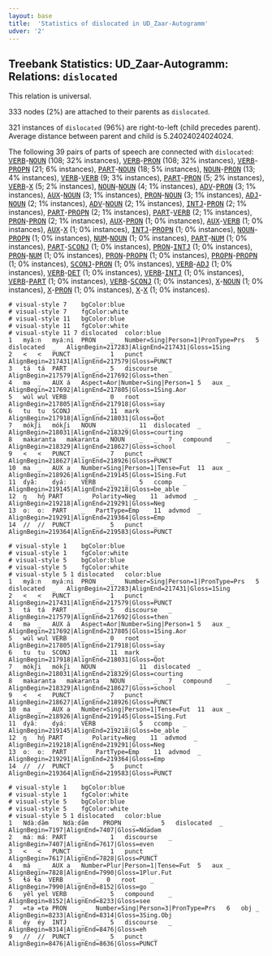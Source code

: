 ```yaml
---
layout: base
title:  'Statistics of dislocated in UD_Zaar-Autogramm'
udver: '2'
---
```


## Treebank Statistics: UD_Zaar-Autogramm: Relations: `dislocated`

This relation is universal.

333 nodes (2%) are attached to their parents as `dislocated`.

321 instances of `dislocated` (96%) are right-to-left (child precedes parent).
Average distance between parent and child is 5.24024024024024.

The following 39 pairs of parts of speech are connected with `dislocated`: <tt><a href="say_autogramm-pos-VERB.html">VERB</a></tt>-<tt><a href="say_autogramm-pos-NOUN.html">NOUN</a></tt> (108; 32% instances), <tt><a href="say_autogramm-pos-VERB.html">VERB</a></tt>-<tt><a href="say_autogramm-pos-PRON.html">PRON</a></tt> (108; 32% instances), <tt><a href="say_autogramm-pos-VERB.html">VERB</a></tt>-<tt><a href="say_autogramm-pos-PROPN.html">PROPN</a></tt> (21; 6% instances), <tt><a href="say_autogramm-pos-PART.html">PART</a></tt>-<tt><a href="say_autogramm-pos-NOUN.html">NOUN</a></tt> (18; 5% instances), <tt><a href="say_autogramm-pos-NOUN.html">NOUN</a></tt>-<tt><a href="say_autogramm-pos-PRON.html">PRON</a></tt> (13; 4% instances), <tt><a href="say_autogramm-pos-VERB.html">VERB</a></tt>-<tt><a href="say_autogramm-pos-VERB.html">VERB</a></tt> (9; 3% instances), <tt><a href="say_autogramm-pos-PART.html">PART</a></tt>-<tt><a href="say_autogramm-pos-PRON.html">PRON</a></tt> (5; 2% instances), <tt><a href="say_autogramm-pos-VERB.html">VERB</a></tt>-<tt><a href="say_autogramm-pos-X.html">X</a></tt> (5; 2% instances), <tt><a href="say_autogramm-pos-NOUN.html">NOUN</a></tt>-<tt><a href="say_autogramm-pos-NOUN.html">NOUN</a></tt> (4; 1% instances), <tt><a href="say_autogramm-pos-ADV.html">ADV</a></tt>-<tt><a href="say_autogramm-pos-PRON.html">PRON</a></tt> (3; 1% instances), <tt><a href="say_autogramm-pos-AUX.html">AUX</a></tt>-<tt><a href="say_autogramm-pos-NOUN.html">NOUN</a></tt> (3; 1% instances), <tt><a href="say_autogramm-pos-PRON.html">PRON</a></tt>-<tt><a href="say_autogramm-pos-NOUN.html">NOUN</a></tt> (3; 1% instances), <tt><a href="say_autogramm-pos-ADJ.html">ADJ</a></tt>-<tt><a href="say_autogramm-pos-NOUN.html">NOUN</a></tt> (2; 1% instances), <tt><a href="say_autogramm-pos-ADV.html">ADV</a></tt>-<tt><a href="say_autogramm-pos-NOUN.html">NOUN</a></tt> (2; 1% instances), <tt><a href="say_autogramm-pos-INTJ.html">INTJ</a></tt>-<tt><a href="say_autogramm-pos-PRON.html">PRON</a></tt> (2; 1% instances), <tt><a href="say_autogramm-pos-PART.html">PART</a></tt>-<tt><a href="say_autogramm-pos-PROPN.html">PROPN</a></tt> (2; 1% instances), <tt><a href="say_autogramm-pos-PART.html">PART</a></tt>-<tt><a href="say_autogramm-pos-VERB.html">VERB</a></tt> (2; 1% instances), <tt><a href="say_autogramm-pos-PRON.html">PRON</a></tt>-<tt><a href="say_autogramm-pos-PRON.html">PRON</a></tt> (2; 1% instances), <tt><a href="say_autogramm-pos-AUX.html">AUX</a></tt>-<tt><a href="say_autogramm-pos-PRON.html">PRON</a></tt> (1; 0% instances), <tt><a href="say_autogramm-pos-AUX.html">AUX</a></tt>-<tt><a href="say_autogramm-pos-VERB.html">VERB</a></tt> (1; 0% instances), <tt><a href="say_autogramm-pos-AUX.html">AUX</a></tt>-<tt><a href="say_autogramm-pos-X.html">X</a></tt> (1; 0% instances), <tt><a href="say_autogramm-pos-INTJ.html">INTJ</a></tt>-<tt><a href="say_autogramm-pos-PROPN.html">PROPN</a></tt> (1; 0% instances), <tt><a href="say_autogramm-pos-NOUN.html">NOUN</a></tt>-<tt><a href="say_autogramm-pos-PROPN.html">PROPN</a></tt> (1; 0% instances), <tt><a href="say_autogramm-pos-NUM.html">NUM</a></tt>-<tt><a href="say_autogramm-pos-NOUN.html">NOUN</a></tt> (1; 0% instances), <tt><a href="say_autogramm-pos-PART.html">PART</a></tt>-<tt><a href="say_autogramm-pos-NUM.html">NUM</a></tt> (1; 0% instances), <tt><a href="say_autogramm-pos-PART.html">PART</a></tt>-<tt><a href="say_autogramm-pos-SCONJ.html">SCONJ</a></tt> (1; 0% instances), <tt><a href="say_autogramm-pos-PRON.html">PRON</a></tt>-<tt><a href="say_autogramm-pos-INTJ.html">INTJ</a></tt> (1; 0% instances), <tt><a href="say_autogramm-pos-PRON.html">PRON</a></tt>-<tt><a href="say_autogramm-pos-NUM.html">NUM</a></tt> (1; 0% instances), <tt><a href="say_autogramm-pos-PRON.html">PRON</a></tt>-<tt><a href="say_autogramm-pos-PROPN.html">PROPN</a></tt> (1; 0% instances), <tt><a href="say_autogramm-pos-PROPN.html">PROPN</a></tt>-<tt><a href="say_autogramm-pos-PROPN.html">PROPN</a></tt> (1; 0% instances), <tt><a href="say_autogramm-pos-SCONJ.html">SCONJ</a></tt>-<tt><a href="say_autogramm-pos-PRON.html">PRON</a></tt> (1; 0% instances), <tt><a href="say_autogramm-pos-VERB.html">VERB</a></tt>-<tt><a href="say_autogramm-pos-ADJ.html">ADJ</a></tt> (1; 0% instances), <tt><a href="say_autogramm-pos-VERB.html">VERB</a></tt>-<tt><a href="say_autogramm-pos-DET.html">DET</a></tt> (1; 0% instances), <tt><a href="say_autogramm-pos-VERB.html">VERB</a></tt>-<tt><a href="say_autogramm-pos-INTJ.html">INTJ</a></tt> (1; 0% instances), <tt><a href="say_autogramm-pos-VERB.html">VERB</a></tt>-<tt><a href="say_autogramm-pos-PART.html">PART</a></tt> (1; 0% instances), <tt><a href="say_autogramm-pos-VERB.html">VERB</a></tt>-<tt><a href="say_autogramm-pos-SCONJ.html">SCONJ</a></tt> (1; 0% instances), <tt><a href="say_autogramm-pos-X.html">X</a></tt>-<tt><a href="say_autogramm-pos-NOUN.html">NOUN</a></tt> (1; 0% instances), <tt><a href="say_autogramm-pos-X.html">X</a></tt>-<tt><a href="say_autogramm-pos-PRON.html">PRON</a></tt> (1; 0% instances), <tt><a href="say_autogramm-pos-X.html">X</a></tt>-<tt><a href="say_autogramm-pos-X.html">X</a></tt> (1; 0% instances).


~~~ conllu
# visual-style 7	bgColor:blue
# visual-style 7	fgColor:white
# visual-style 11	bgColor:blue
# visual-style 11	fgColor:white
# visual-style 11 7 dislocated	color:blue
1	myâːn	myáːni	PRON	_	Number=Sing|Person=1|PronType=Prs	5	dislocated	_	AlignBegin=217283|AlignEnd=217431|Gloss=1Sing
2	<	<	PUNCT	_	_	1	punct	_	AlignBegin=217431|AlignEnd=217579|Gloss=PUNCT
3	tá	tá	PART	_	_	5	discourse	_	AlignBegin=217579|AlignEnd=217692|Gloss=then
4	mə	_	AUX	á	Aspect=Aor|Number=Sing|Person=1	5	aux	_	AlignBegin=217692|AlignEnd=217805|Gloss=1Sing.Aor
5	wúl	wul	VERB	_	_	0	root	_	AlignBegin=217805|AlignEnd=217918|Gloss=say
6	tu	tu	SCONJ	_	_	11	mark	_	AlignBegin=217918|AlignEnd=218031|Gloss=Qot
7	mókʃi	mókʃi	NOUN	_	_	11	dislocated	_	AlignBegin=218031|AlignEnd=218329|Gloss=courting
8	makaranta	makaranta	NOUN	_	_	7	compound	_	AlignBegin=218329|AlignEnd=218627|Gloss=school
9	<	<	PUNCT	_	_	7	punct	_	AlignBegin=218627|AlignEnd=218926|Gloss=PUNCT
10	ma	_	AUX	a	Number=Sing|Person=1|Tense=Fut	11	aux	_	AlignBegin=218926|AlignEnd=219145|Gloss=1Sing.Fut
11	ɗyǎː	ɗyáː	VERB	_	_	5	ccomp	_	AlignBegin=219145|AlignEnd=219218|Gloss=be_able
12	ŋ	hŋ́	PART	_	Polarity=Neg	11	advmod	_	AlignBegin=219218|AlignEnd=219291|Gloss=Neg
13	oː	oː	PART	_	PartType=Emp	11	advmod	_	AlignBegin=219291|AlignEnd=219364|Gloss=Emp
14	//	//	PUNCT	_	_	5	punct	_	AlignBegin=219364|AlignEnd=219583|Gloss=PUNCT

~~~


~~~ conllu
# visual-style 1	bgColor:blue
# visual-style 1	fgColor:white
# visual-style 5	bgColor:blue
# visual-style 5	fgColor:white
# visual-style 5 1 dislocated	color:blue
1	myâːn	myáːni	PRON	_	Number=Sing|Person=1|PronType=Prs	5	dislocated	_	AlignBegin=217283|AlignEnd=217431|Gloss=1Sing
2	<	<	PUNCT	_	_	1	punct	_	AlignBegin=217431|AlignEnd=217579|Gloss=PUNCT
3	tá	tá	PART	_	_	5	discourse	_	AlignBegin=217579|AlignEnd=217692|Gloss=then
4	mə	_	AUX	á	Aspect=Aor|Number=Sing|Person=1	5	aux	_	AlignBegin=217692|AlignEnd=217805|Gloss=1Sing.Aor
5	wúl	wul	VERB	_	_	0	root	_	AlignBegin=217805|AlignEnd=217918|Gloss=say
6	tu	tu	SCONJ	_	_	11	mark	_	AlignBegin=217918|AlignEnd=218031|Gloss=Qot
7	mókʃi	mókʃi	NOUN	_	_	11	dislocated	_	AlignBegin=218031|AlignEnd=218329|Gloss=courting
8	makaranta	makaranta	NOUN	_	_	7	compound	_	AlignBegin=218329|AlignEnd=218627|Gloss=school
9	<	<	PUNCT	_	_	7	punct	_	AlignBegin=218627|AlignEnd=218926|Gloss=PUNCT
10	ma	_	AUX	a	Number=Sing|Person=1|Tense=Fut	11	aux	_	AlignBegin=218926|AlignEnd=219145|Gloss=1Sing.Fut
11	ɗyǎː	ɗyáː	VERB	_	_	5	ccomp	_	AlignBegin=219145|AlignEnd=219218|Gloss=be_able
12	ŋ	hŋ́	PART	_	Polarity=Neg	11	advmod	_	AlignBegin=219218|AlignEnd=219291|Gloss=Neg
13	oː	oː	PART	_	PartType=Emp	11	advmod	_	AlignBegin=219291|AlignEnd=219364|Gloss=Emp
14	//	//	PUNCT	_	_	5	punct	_	AlignBegin=219364|AlignEnd=219583|Gloss=PUNCT

~~~


~~~ conllu
# visual-style 1	bgColor:blue
# visual-style 1	fgColor:white
# visual-style 5	bgColor:blue
# visual-style 5	fgColor:white
# visual-style 5 1 dislocated	color:blue
1	Ndàːɗə̂m	Ndàːɗə̂m	PROPN	_	_	5	dislocated	_	AlignBegin=7197|AlignEnd=7407|Gloss=Ndadəm
2	máː	máː	PART	_	_	1	discourse	_	AlignBegin=7407|AlignEnd=7617|Gloss=even
3	<	<	PUNCT	_	_	1	punct	_	AlignBegin=7617|AlignEnd=7828|Gloss=PUNCT
4	má	_	AUX	a	Number=Plur|Person=1|Tense=Fut	5	aux	_	AlignBegin=7828|AlignEnd=7990|Gloss=1Plur.Fut
5	ɬə́	ɬə	VERB	_	_	0	root	_	AlignBegin=7990|AlignEnd=8152|Gloss=go
6	yêl	yel	VERB	_	_	5	compound	_	AlignBegin=8152|AlignEnd=8233|Gloss=see
7	=tə	=tə	PRON	_	Number=Sing|Person=3|PronType=Prs	6	obj	_	AlignBegin=8233|AlignEnd=8314|Gloss=3Sing.Obj
8	éy	éy	INTJ	_	_	5	discourse	_	AlignBegin=8314|AlignEnd=8476|Gloss=eh
9	//	//	PUNCT	_	_	5	punct	_	AlignBegin=8476|AlignEnd=8636|Gloss=PUNCT

~~~


